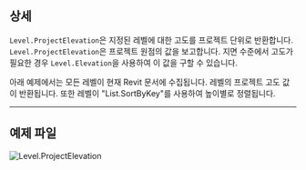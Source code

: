 ## 상세
`Level.ProjectElevation`은 지정된 레벨에 대한 고도를 프로젝트 단위로 반환합니다. `Level.ProjectElevation`은 프로젝트 원점의 값을 보고합니다. 지면 수준에서 고도가 필요한 경우 `Level.Elevation`을 사용하여 이 값을 구할 수 있습니다.

아래 예제에서는 모든 레벨이 현재 Revit 문서에 수집됩니다. 레벨의 프로젝트 고도 값이 반환됩니다. 또한 레벨이 "List.SortByKey"를 사용하여 높이별로 정렬됩니다.
___
## 예제 파일

![Level.ProjectElevation](./Revit.Elements.Level.ProjectElevation_img.jpg)
